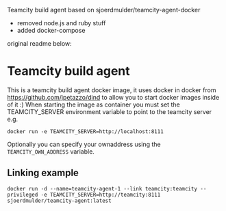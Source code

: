 Teamcity build agent based on sjoerdmulder/teamcity-agent-docker

- removed node.js and ruby stuff
- added docker-compose

original readme below:

Teamcity build agent
========================

This is a teamcity build agent docker image, it uses docker in docker from https://github.com/jpetazzo/dind to allow you to start docker images inside of it :)
When starting the image as container you must set the TEAMCITY_SERVER environment variable to point to the teamcity server e.g.
```
docker run -e TEAMCITY_SERVER=http://localhost:8111
```

Optionally you can specify your ownaddress using the `TEAMCITY_OWN_ADDRESS` variable.

Linking example
--------
```
docker run -d --name=teamcity-agent-1 --link teamcity:teamcity --privileged -e TEAMCITY_SERVER=http://teamcity:8111 sjoerdmulder/teamcity-agent:latest
```
